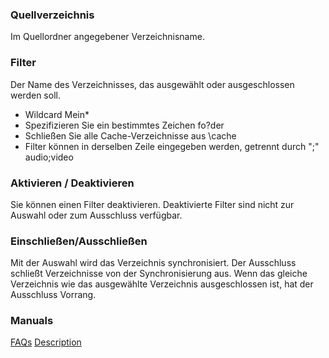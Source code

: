 ### Quellverzeichnis

Im Quellordner angegebener Verzeichnisname.

### Filter
Der Name des Verzeichnisses, das ausgewählt oder ausgeschlossen werden soll.

- Wildcard
Mein*
- Spezifizieren Sie ein bestimmtes Zeichen
fo?der
- Schließen Sie alle Cache-Verzeichnisse aus
\cache
- Filter können in derselben Zeile eingegeben werden, getrennt durch ";"
audio;video

### Aktivieren / Deaktivieren

Sie können einen Filter deaktivieren. Deaktivierte Filter sind nicht zur Auswahl oder zum Ausschluss verfügbar.

### Einschließen/Ausschließen

Mit der Auswahl wird das Verzeichnis synchronisiert. Der Ausschluss schließt Verzeichnisse von der Synchronisierung aus. Wenn das gleiche Verzeichnis wie das ausgewählte Verzeichnis ausgeschlossen ist, hat der Ausschluss Vorrang.

### Manuals
[FAQs](https://sentaroh.github.io/Documents/SMBSync3/SMBSync3_FAQ_EN.htm)
[Description](https://sentaroh.github.io/Documents/SMBSync3/SMBSync3_Desc_EN.htm)

